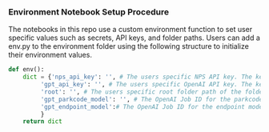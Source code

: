### Environment Notebook Setup Procedure

The notebooks in this repo use a custom environment function to set user specific values such as secrets, API keys, and folder paths. Users can add a env.py to the environment folder using the following structure to initialize their environment values.

```python
def env():
	dict = {'nps_api_key': '', # The users specific NPS API key. The key can be requested 	  here: https://www.nps.gov/subjects/developer/get-started.htm
		 'gpt_api_key': '', # The users specific OpenAI API key. The key can be requested here: https://platform.openai.com/api-keys
		 'root': '', # The users specific root folder path of the folder containing the synthetic_data.csv. Example: "C:\\Users\\[INSERT USER]\\Documents\\MADS 2021\\Capstone\\MADS_Capstone\Data_API\\"
		 'gpt_parkcode_model': '', # The OpenAI Job ID for the parkcode model fine tuned using the GPT Model notebooks.
		 'gpt_endpoint_model':# The OpenAI Job ID for the endpoint model fine tuned using the GPT Model notebooks.
		 }
	return dict